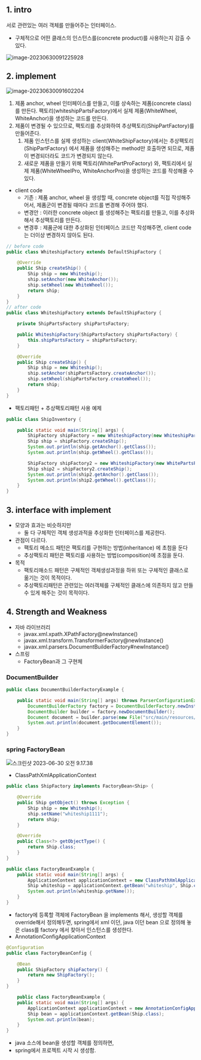 

## 1. intro



서로 관련있는 여러 객체를 만들어주는 인터페이스.

- 구체적으로 어떤 클래스의 인스턴스를(concrete product)를 사용하는지 감출 수 있다.

![image-20230630091225928](../img/abstract-factory-01.png)



## 2. implement

![image-20230630091602204](../img/abstract-factory-02.png)

1. 제품 anchor, wheel 인터페이스를 만들고, 이를 상속하는 제품(concrete class)를 만든다. 팩토리(whiteshipPartsFactory)에서 실제 제품(WhiteWheel, WhiteAnchor)을 생성하는 코드를 만든다.
2. 제품이 변경될 수 있으므로, 팩토리를 추상화하여 추상팩토리(ShipPartFactory)를 만들어준다.
   1. 제품 인스턴스를 실제 생성하는 client(WhiteShipFactory)에서는 추상팩토리(ShipPartFactory) 에서 제품을 생성해주는 method만 호출하면 되므로, 제품이 변경되더라도 코드가 변경되지 않는다.
   2. 새로운 제품을 만들기 위해 팩토리(WhitePartProFactory) 와, 팩토리에서 실제 제품(WhiteWheelPro, WhiteAnchorPro)을 생성하는 코드를 작성해줄 수 있다.

- client code
  - 기존 : 제품 anchor, wheel 을 생성할 때, concrete object를 직접 작성해주어서, 제품군이 변경될 때마다 코드를 변경해 주어야 했다.
  - 변경안 : 이러한 concrete object 를 생성해주는 팩토리를 만들고, 이를 추상화 해서 추상팩토리를 만든다.
  - 변경후 : 제품군에 대한 추상화된 인터페이스 코드만 작성해주면, client code 는 더이상 변경하지 않아도 된다.

```java
// before code
public class WhiteshipFactory extends DefaultShipFactory {

    @Override
    public Ship createShip() {
        Ship ship = new Whiteship();
        ship.setAnchor(new WhiteAnchor());
        ship.setWheel(new WhiteWheel());
        return ship;
    }
}
// after code
public class WhiteshipFactory extends DefaultShipFactory {

    private ShipPartsFactory shipPartsFactory;

    public WhiteshipFactory(ShipPartsFactory shipPartsFactory) {
        this.shipPartsFactory = shipPartsFactory;
    }

    @Override
    public Ship createShip() {
        Ship ship = new Whiteship();
        ship.setAnchor(shipPartsFactory.createAnchor());
        ship.setWheel(shipPartsFactory.createWheel());
        return ship;
    }
}
```

- 팩토리패턴 + 추상팩토리패턴 사용 예제

```java
public class ShipInventory {

    public static void main(String[] args) {
        ShipFactory shipFactory = new WhiteshipFactory(new WhiteshipPartsFactory());
        Ship ship = shipFactory.createShip();
        System.out.println(ship.getAnchor().getClass());
        System.out.println(ship.getWheel().getClass());

        ShipFactory shipFactory2 = new WhiteshipFactory(new WhitePartsProFactory());
        Ship ship2 = shipFactory2.createShip();
        System.out.println(ship2.getAnchor().getClass());
        System.out.println(ship2.getWheel().getClass());
    }
}
```



## 3. interface with implement

- 모양과 효과는 비슷하지만
  - 둘 다 구체적인 객체 생성과적을 추상화한 인터페이스를 제공한다.
- 관점이 다르다.
  - 팩토리 메소드 패턴은 팩토리를 구현하는 방법(inheritance) 에 초첨을 둔다
  - 추상팩토리 패턴은 팩토리를 사용하는 방법(composition)에 초점을 둔다.
- 목적
  - 팩토리매소드 패턴은 구체적인 객체생성과정을 하위 또는 구체적인 클래스로 옮기는 것이 목적이다.
  - 추상팩토리패턴은 관련있는 여러객체를 구체적인 클래스에 의존하지 않고 만들수 있게 해주는 것이 목적이다.



## 4. Strength and Weakness

- 자바 라이브러리
  - javax.xml.xpath.XPathFactory@newInstance()
  - javax.xml.transform.TransformerFactory@newInstance()
  - javax.xml.parsers.DocumentBuilderFactory#newInstance()
- 스프링
  - FactoryBean과 그 구현체



### DocumentBuilder

```java
public class DocumentBuilderFactoryExample {

    public static void main(String[] args) throws ParserConfigurationException, IOException, SAXException {
        DocumentBuilderFactory factory = DocumentBuilderFactory.newInstance();
        DocumentBuilder builder = factory.newDocumentBuilder();
        Document document = builder.parse(new File("src/main/resources/config.xml"));
        System.out.println(document.getDocumentElement());
    }
}
```



### spring FactoryBean

![스크린샷 2023-06-30 오전 9.17.38](../img/abstract-factory-03.png)



- ClassPathXmlApplicationContext

```java
public class ShipFactory implements FactoryBean<Ship> {

    @Override
    public Ship getObject() throws Exception {
        Ship ship = new Whiteship();
        ship.setName("whiteship1111");
        return ship;
    }

    @Override
    public Class<?> getObjectType() {
        return Ship.class;
    }
}

public class FactoryBeanExample {
    public static void main(String[] args) {
        ApplicationContext applicationContext = new ClassPathXmlApplicationContext("config.xml");
        Ship whiteship = applicationContext.getBean("whiteship", Ship.class);
        System.out.println(whiteship.getName());
    }
}
```

- factory에 등록할 객체에 FactoryBean<Ship> 을 implements 해서, 생성할 객체를 override해서 정의해두면, spring에서 xml 이던, java 이던 bean 으로 정의해 놓은 class를 factory 에서 찾아서 인스턴스를 생성한다.
- AnnotationConfigApplicationContext

```java
@Configuration
public class FactoryBeanConfig {

    @Bean
    public ShipFactory shipFactory() {
        return new ShipFactory();
    }
}

	public class FactoryBeanExample {
    public static void main(String[] args) {
        ApplicationContext applicationContext = new AnnotationConfigApplicationContext(FactoryBeanConfig.class);
        Ship bean = applicationContext.getBean(Ship.class);
        System.out.println(bean);
    }
}
```

- java 소스에 bean을 생성할 객체를 정의하면,
- spring에서 프로젝트 시작 시 생성함.